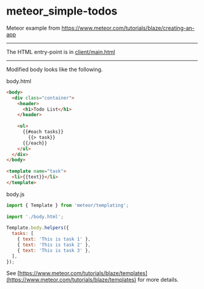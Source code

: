 # meteor_simple-todos
Meteor example from https://www.meteor.com/tutorials/blaze/creating-an-app

---
The HTML entry-point is in [client/main.html](client/main.html)

---
Modified body looks like the following.

body.html
```html
<body>
  <div class="container">
    <header>
      <h1>Todo List</h1>
    </header>
 
    <ul>
      {{#each tasks}}
        {{> task}}
      {{/each}}
    </ul>
  </div>
</body>
 
<template name="task">
  <li>{{text}}</li>
</template>
```

body.js
```javascript
import { Template } from 'meteor/templating';
 
import './body.html';
 
Template.body.helpers({
  tasks: [
    { text: 'This is task 1' },
    { text: 'This is task 2' },
    { text: 'This is task 3' },
  ],
});
```

See [https://www.meteor.com/tutorials/blaze/templates](https://www.meteor.com/tutorials/blaze/templates) for more details.
